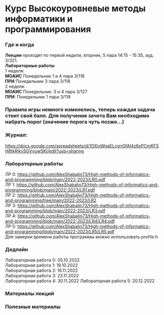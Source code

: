 # Курс Высокоуровневые методы информатики и программирования

### Где и когда
**Лекции** проходят по первой недели, вторник, 5 пара 14:15 - 15:35, ауд. 3/321.  
**Лабораторные работы**  
1 неделя:  
**МОАИС** Понедельник 1 и 4 пара 3/118  
**ПРИ** Понедельник 3 пара 3/118  
2 неделя:  
**МОАИС** Понедельник: 3 и 4 пара 3/127  
**ПРИ**: Понедельник 1 пара 3/118

### Правила игры немного изменелись, теперь каждая задача стоит свой балл. Для получения зачета Вам необходимо набрать порог (значение порога чуть позже...)  

### Журнал:  
https://docs.google.com/spreadsheets/d/1OXioWgaELcgnGfAl4z6xPCmKFSH8tkRikvSGVvuwSKI/edit?usp=sharing  

### Лабораторные работы  

ЛР 0: https://github.com/AlexShabalin73/High-methods-of-informatics-and-programming/blob/main/2022-2023/LR0.pdf  
ЛР 1: https://github.com/AlexShabalin73/High-methods-of-informatics-and-programming/blob/main/2022-2023/LR1.pdf  
ЛР 2: https://github.com/AlexShabalin73/High-methods-of-informatics-and-programming/tree/main/2022-2023/LR2  
ЛР 3: https://github.com/AlexShabalin73/High-methods-of-informatics-and-programming/blob/main/2022-2023/LR3.pdf  
ЛР 4: https://github.com/AlexShabalin73/High-methods-of-informatics-and-programming/blob/main/2022-2023/LR4/LR4.pdf  
ЛР 5: https://github.com/AlexShabalin73/High-methods-of-informatics-and-programming/blob/main/2022-2023/LR5/LR5.pdf  
Для замерки времени работы программы можно использовать profile.h  



### Дедлайн
Лабораторная работа 0: 05.10.2022  
Лабораторная работа 1: 19.10.2022  
Лабораторная работа 2: 16.11.2022  
Лабораторная работа 3: 23.11.2022  
Лабораторная работа 4: 30.11.2022
Лабораторная работа 5: 20.12.2022  

### Материалы лекций

### 


### Полезные материалы